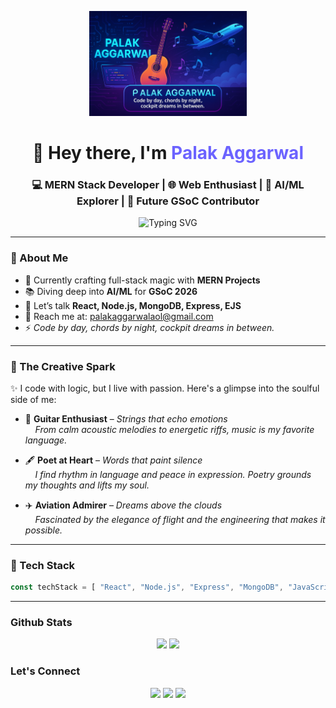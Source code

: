 <p align="center">
  <img src="https://raw.githubusercontent.com/PalakAggarwal13/PalakAggarwal13/main/banner.png" alt="Palak Aggarwal Banner" width="50%" />
</p>


<h1 align="center">👋 Hey there, I'm <span style="color:#6c63ff">Palak Aggarwal</span></h1>
<h3 align="center">💻 MERN Stack Developer | 🌐 Web Enthusiast | 🧠 AI/ML Explorer | 🎯 Future GSoC Contributor</h3>

<p align="center">
  <img src="https://readme-typing-svg.herokuapp.com?center=true&vCenter=true&lines=Full+Stack+Web+Developer;MERN+Stack+Specialist;Open+Source+Contributor;AI%2FML+Explorer;Lifelong+Learner" alt="Typing SVG" />
</p>

---

### 🌟 About Me

- 🚀 Currently crafting full-stack magic with **MERN Projects**
- 📚 Diving deep into **AI/ML** for **GSoC 2026**
- 💬 Let’s talk **React, Node.js, MongoDB, Express, EJS**
- 📩 Reach me at: [palakaggarwalaol@gmail.com](mailto:palakaggarwalaol@gmail.com)
- ⚡ *Code by day, chords by night, cockpit dreams in between.*

---

### 💫 The Creative Spark

✨ I code with logic, but I live with passion. Here's a glimpse into the soulful side of me:

- 🎸 **Guitar Enthusiast** – *Strings that echo emotions*  
&nbsp;&nbsp;&nbsp;&nbsp;*From calm acoustic melodies to energetic riffs, music is my favorite language.*

- 🖋️ **Poet at Heart** – *Words that paint silence*  
&nbsp;&nbsp;&nbsp;&nbsp;*I find rhythm in language and peace in expression. Poetry grounds my thoughts and lifts my soul.*

- ✈️ **Aviation Admirer** – *Dreams above the clouds*  
&nbsp;&nbsp;&nbsp;&nbsp;*Fascinated by the elegance of flight and the engineering that makes it possible.*

---

### 🧰 Tech Stack

```js
const techStack = [ "React", "Node.js", "Express", "MongoDB", "JavaScript", "HTML5", "CSS3", "Git"];
```

---

### Github Stats
<p align="center"> <img src="https://github-readme-stats.vercel.app/api?username=PalakAggarwal13&show_icons=true&theme=tokyonight" width="48%" /> <img src="https://github-readme-streak-stats.herokuapp.com/?user=PalakAggarwal13&theme=tokyonight" width="48%" /> </p>

### Let's Connect

<p align="center"> <a href="https://www.linkedin.com/in/palak-aggarwal-77b645323"><img src="https://img.shields.io/badge/LinkedIn-blue?logo=linkedin&logoColor=white" /></a> <a href="mailto:palakaggarwalaol@gmail.com"><img src="https://img.shields.io/badge/Gmail-red?logo=gmail&logoColor=white" /></a> <a href="https://github.com/PalakAggarwal13"><img src="https://img.shields.io/badge/GitHub-000?logo=github&logoColor=white" /></a> </p>
